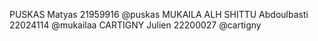 PUSKAS Matyas 21959916 @puskas
MUKAILA ALH SHITTU Abdoulbasti 22024114 @mukailaa
CARTIGNY Julien 22200027 @cartigny